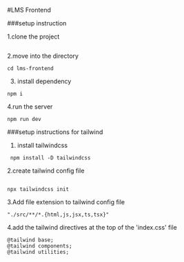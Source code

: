 #LMS Frontend


###setup  instruction 


1.clone the project
``` github-clone  https://github.com/Adarshlpu/Lms-frontend-hm.git
```


2.move into the directory
```
cd lms-frontend

```
3. install dependency

```
npm i
```

4.run the server

```
npm run dev

```

<!-- how to add something after making changes is : git add . and then git commit -m "updated" -->


###setup  instructions for tailwind
1. install tailwindcss

```
 npm install -D tailwindcss
 ```
 2.create tailwind config file

 ```

npx tailwindcss init
```
3.Add file extension to tailwind config file

```
"./src/**/*.{html,js,jsx,ts,tsx}"
```
4.add the tailwind directives at the top of the 'index.css' file

```
@tailwind base;
@tailwind components;
@tailwind utilities;
```